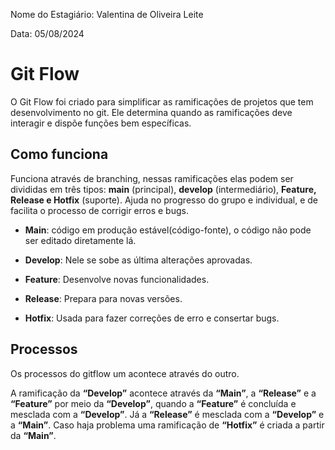 Nome do Estagiário: Valentina de Oliveira Leite

Data: 05/08/2024

# Git Flow 


O Git Flow foi criado para simplificar as ramificações de projetos que tem desenvolvimento no git. Ele determina quando as ramificações deve interagir e dispõe funções bem específicas. 

## Como funciona 

Funciona através de branching, nessas ramificações elas podem ser divididas em três tipos: __main__ (principal), __develop__ (intermediário), __Feature, Release e Hotfix__ (suporte). Ajuda no progresso do grupo e individual, e de facilita o processo de corrigir erros e bugs. 

* __Main__: código em produção estável(código-fonte), o código não pode ser editado diretamente lá. 

* __Develop__: Nele se sobe as última alterações aprovadas.

* __Feature__: Desenvolve novas funcionalidades.

* __Release__: Prepara para novas versões.

* __Hotfix__: Usada para fazer correções de erro e consertar bugs.

## Processos 

Os processos do gitflow um acontece através do outro.

A ramificação da __“Develop”__ acontece através da __“Main”__, a __“Release”__ e a __“Feature”__ por meio da __“Develop”__, quando a __“Feature”__ é concluída e mesclada com a __“Develop”__. Já a __“Release”__ é mesclada com a __“Develop”__ e a __“Main”__. Caso haja problema uma ramificação de __“Hotfix”__ é criada a partir da __“Main”__.